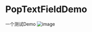 # PopTextFieldDemo

一个测试Demo
![image](https://github.com/fancy88/PopTextFieldDemo/blob/master/picture.gif)
